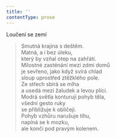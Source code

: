 ```yaml
---
title: ''
contentType: prose
---
```


Loučení se zemí

> Smutná krajina s deštěm.  
> Matná, a i bez úleku,  
> který by vzňal otep na zahřátí.  
> Milostné zasténání mezi zdmi domů  
> je sevřeno, jako když svírá chlad  
> sloup uprostřed ztěžklého pole.  
> Ze střech sbírá se mlha  
> a usedá mezi žaludek a levou plíci.  
> Modrá světla konturují pohyb těla,  
> všední gesto ruky  
> se přibližuje k obličeji.  
> Pohyb vzhůru narušuje tíhu,  
> napíná se k mozku,  
> ale končí pod pravým kolenem.
